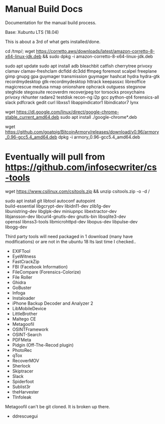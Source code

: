 # Manual Build Docs

Documentation for the manual build process.

Base: Xubuntu LTS (18.04)

This is about a 3rd of what gets installed/done.

cd /tmp/; wget https://corretto.aws/downloads/latest/amazon-corretto-8-x64-linux-jdk.deb && sudo dpkg -i amazon-corretto-8-x64-linux-jdk.deb

sudo apt update
sudo apt install adb bleachbit catfish cherrytree privoxy clamav clamav-freshclam dcfldd dc3dd ffmpeg foremost scalpel freeplane gimp gnupg gpa guymager transmission guymager hashcat hydra hydra-gtk recordmydesktop gtk-recordmydesktop httrack keepassxc libreoffice magicrescue medusa nmap onionshare ophcrack outguess stegsnow steghide stegosuite recoverdm recoverjpeg tor torsocks proxychains privoxy rkhunter radare2 testdisk recon-ng i2p gcc python-qt4 forensics-all slack pdfcrack gedit curl libxss1 libappindicator1 libindicator7 lynx
 
wget https://dl.google.com/linux/direct/google-chrome-stable_current_amd64.deb
sudo apt install ./google-chrome*.deb

wget https://github.com/goatpig/BitcoinArmory/releases/download/v0.96/armory_0.96-gcc5.4_amd64.deb
dpkg -i armory_0.96-gcc5.4_amd64.deb

# Eventually will pull from https://github.com/infosecwriter/cs-tools
wget https://www.csilinux.com/csitools.zip && unzip csitools.zip -o -d /

sudo apt install git libtool autoconf autopoint \
build-essential libgcrypt-dev libidn11-dev zlib1g-dev \
libunistring-dev libglpk-dev miniupnpc libextractor-dev \
libjansson-dev libcurl4-gnutls-dev gnutls-bin libsqlite3-dev \
openssl libnss3-tools libmicrohttpd-dev libopus-dev libpulse-dev \
libogg-dev

Third party tools will need packaged in 1 download (many have modifications) or are not in the ubuntu 18 lts last time I checked..

* EXIFTool
* EyeWitness
* FastCrackZip
* FBI (Facebook Information)
* FileCompare (Forensics-Colorize)
* File Roller
* Ghidra
* GoBuster
* Infoga
* Instaloader
* iPhone Backup Decoder and Analyzer 2
* LibMobileDevice
* LittleBrother
* Maltego CE
* Metagoofil
* OSINTFramework
* OSINT-Search
* PDFMeta
* Pidgin (Off-The-Recod plugin)
* PhotoRec
* qTox
* RecoverMOV
* Sherlock
* Skiptracer
* Slack
* Spiderfoot
* Sublist3r
* theHarvester
* TInfoleak

Metagoofil can't be git cloned.  It is broken up there.

* ddrescuegui
